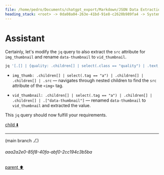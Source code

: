 ```yaml
---
file: /home/pedro/Documents/chatgpt_export/Markdown/JSON Data Extraction_ jq.md
heading_stack: <root> -> 0da08a04-263e-41bd-91e8-c2620b989fa4 -> System -> e1b93c0a-ed30-42f4-bf81-94e5d490b58b -> System -> aaa26758-0603-4c3f-95ee-b342d51f8994 -> User -> Input data -> Relevant data: -> - quality -> - duration -> - alt (title) -> - href (link) -> - img_thumb (data-thumbnail) -> - vid_thumb (data-thumbnail) -> jq query to extract relevant data in a nice new single object with the key names as per above: -> 08cbcecf-1e14-4ea3-910f-35a04d540224 -> Assistant -> aaa21fc3-afbc-44a2-ac1c-ea4b05477e07 -> User -> Input data -> Relevant data: -> - quality -> - duration -> - alt (title) -> - href (link) -> - img_thumb (data-thumbnail) -> - vid_thumb (data-thumbnail) -> jq query to extract relevant data in a nice new single object with the key names as per above: -> 49383519-faff-4971-bb2b-01c0949c193d -> Assistant -> aaa2855e-a232-48aa-8ee0-7ce52f72c15b -> User -> d2abf624-a7ba-4ed7-9fae-71eebccb5373 -> Assistant -> aaa233eb-b6ce-4038-9243-d250e75b0027 -> User -> e3ef8bdf-7ef6-4273-add9-382ab74984ec -> Assistant
---
```

# Assistant

Certainly, let's modify the `jq` query to also extract the `src` attribute for `img_thumbnail` and rename `data-thumbnail` to `vid_thumbnail`.

```bash
jq '[.[] | {quality: .children[] | select(.class == "quality") | .text, duration: .children[] | select(.class == "duration") | .text, alt: .children[] | select(.tag == "a") | .children[] | .children[] | .alt, href: .children[] | select(.tag == "a") | .href, img_thumb: .children[] | select(.tag == "a") | .children[] | .children[] | .src, vid_thumbnail: .children[] | select(.tag == "a") | .children[] | .children[] | .["data-thumbnail"]}]'
```

- `img_thumb: .children[] | select(.tag == "a") | .children[] | .children[] | .src` — navigates through nested children to find the `src` attribute of the `<img>` tag.

- `vid_thumbnail: .children[] | select(.tag == "a") | .children[] | .children[] | .["data-thumbnail"]` — renamed `data-thumbnail` to `vid_thumbnail` and extracted the value.

This `jq` query should now fulfill your requirements.

[child ⬇️](#aaa2a2e0-85f8-40fa-abf0-2cc194c3b5ba)

---

(main branch ⎇)
###### aaa2a2e0-85f8-40fa-abf0-2cc194c3b5ba
[parent ⬆️](#e3ef8bdf-7ef6-4273-add9-382ab74984ec)

